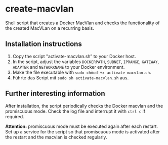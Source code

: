 # create-macvlan
Shell script that creates a Docker MacVlan and checks the functionality of the created MacVLan on a recurring basis.

## Installation instructions
1. Copy the script "activate-macvlan.sh” to your Docker host.
2. In the script, adjust the variables `DOCKERPATH`, `SUBNET`, `IPRANGE`, `GATEWAY`, `ADAPTER` and `NETWORKNAME` to your Docker environment.
3. Make the file executable with `sudo chm̀od +x activate-macvlan.sh`.
4. Führte das Script mit `sudo sh activate-macvlan.sh` aus.

## Further interesting information
After installation, the script periodically checks the Docker macvlan and the promiscuous mode.
Check the log file and interrupt it with `ctrl c` if required.

**Attention:** promiscuous mode must be executed again after each restart.
Set up a service for the script so that promiscuous mode is activated after the restart and the macvlan is checked regularly.
